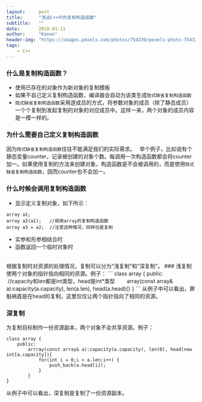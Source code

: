 ```yaml
---
layout:     post
title:      "浅谈C++中的复制构造函数"
subtitle:   ""
date:       2018-01-11
author:     "Kanon"
header-img: "https://images.pexels.com/photos/754339/pexels-photo-754339.jpeg?w=940&h=650&auto=compress&cs=tinysrgb"
tags:
    - C++
---
```


### 什么是复制构造函数？
- 使用已存在的对象作为新对象的复制模板
- 如果不自己定义复制构造函数，编译器会自动为该类生成`隐式缺省复制构造函数`
- `隐式缺省复制构造函数`采用逐成员的方式，将参数对象的成员（除了静态成员）一个个复制到发起复制的对象的对应成员中。这样一来，两个对象的成员内容是一模一样的。

### 为什么需要自己定义复制构造函数
因为`隐式缺省复制构造函数`往往不能满足我们的实际需求。  
举个例子，比如说有个静态变量counter，记录被创建的对象个数。每调用一次构造函数都会将counter加一。如果使用复制的方法来创建对象，构造函数是不会被调用的，而是使用`隐式缺省复制构造函数`，因而counter也不会加一。

### 什么时候会调用复制构造函数
- 显示定义复制对象，如下所示：
```
array a1;
array a2(a1);   //调用array的复制构造函数
array a3 = a2;  //注意这种情况，同样也是复制
```
- 实参和形参相结合时
- 函数返回一个临时对象时

<br>
根据复制时对资源的处理情况，复制可以分为“浅复制”和“深复制”。
### 浅复制
使两个对象的指针指向相同的资源。例子：
```
class array {
    public:
        //capacity和len都是int类型，head是int*类型
        array(const array& a):capacity(a.capacity), len(a.len), head(a.head){}
}
```
从例子中可以看出，罪魁祸首是在head的复制，这里仅仅让两个指针指向了相同的资源。

### 深复制
为复制目标制作一份资源副本，两个对象不会共享资源。例子：
```
class array {
    public:
        arrray(const array& a):capacity(a.capacity), len(0), head(new int[a.capacity]){
            for(int i = 0;i < a.len;i++) {
                push_back(a.head[i]);
            }
        }
}
```
从例子中可以看出，深复制是复制了一份资源副本。
<br><br><br><br>
